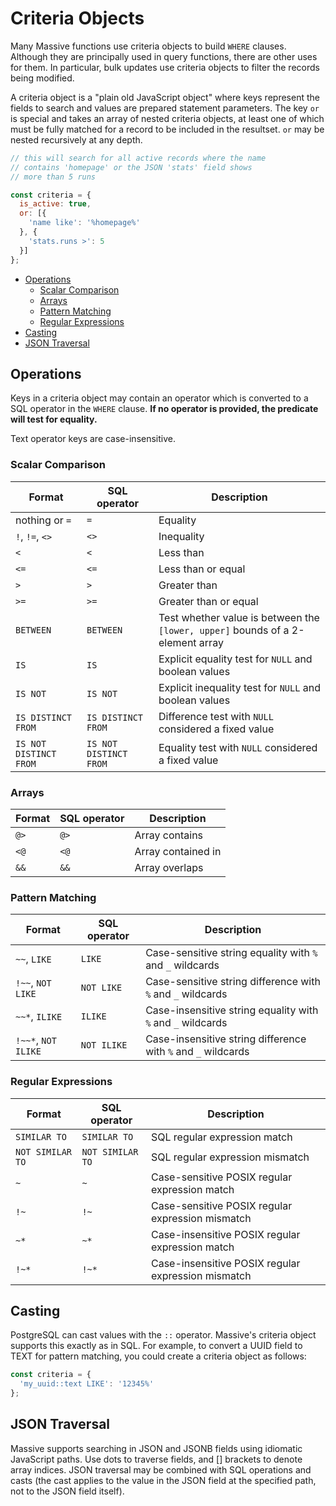 # Criteria Objects

Many Massive functions use criteria objects to build `WHERE` clauses. Although they are principally used in query functions, there are other uses for them. In particular, bulk updates use criteria objects to filter the records being modified.

A criteria object is a "plain old JavaScript object" where keys represent the fields to search and values are prepared statement parameters. The key `or` is special and takes an array of nested criteria objects, at least one of which must be fully matched for a record to be included in the resultset. `or` may be nested recursively at any depth.

```javascript
// this will search for all active records where the name
// contains 'homepage' or the JSON 'stats' field shows
// more than 5 runs

const criteria = {
  is_active: true,
  or: [{
    'name like': '%homepage%'
  }, {
    'stats.runs >': 5
  }]
};
```

<!-- vim-markdown-toc GFM -->

* [Operations](#operations)
  * [Scalar Comparison](#scalar-comparison)
  * [Arrays](#arrays)
  * [Pattern Matching](#pattern-matching)
  * [Regular Expressions](#regular-expressions)
* [Casting](#casting)
* [JSON Traversal](#json-traversal)

<!-- vim-markdown-toc -->

## Operations

Keys in a criteria object may contain an operator which is converted to a SQL operator in the `WHERE` clause. **If no operator is provided, the predicate will test for equality.**

Text operator keys are case-insensitive.

### Scalar Comparison

| Format | SQL operator | Description|
|--------|--------------|------------|
| nothing or `=` | `=` | Equality |
| `!`, `!=`, `<>` | `<>` | Inequality |
| `<` | `<`| Less than |
| `<=` | `<=` | Less than or equal |
| `>` | `>` | Greater than |
| `>=` | `>=` | Greater than or equal |
| `BETWEEN` | `BETWEEN` | Test whether value is between the `[lower, upper]` bounds of a 2-element array |
| `IS` | `IS` | Explicit equality test for `NULL` and boolean values |
| `IS NOT` | `IS NOT` | Explicit inequality test for `NULL` and boolean values |
| `IS DISTINCT FROM` | `IS DISTINCT FROM` | Difference test with `NULL` considered a fixed value |
| `IS NOT DISTINCT FROM` | `IS NOT DISTINCT FROM` | Equality test with `NULL` considered a fixed value |

### Arrays

| Format | SQL operator | Description|
|--------|--------------|------------|
| `@>` | `@>` | Array contains |
| `<@` | `<@` | Array contained in |
| `&&` | `&&` | Array overlaps |

### Pattern Matching

| Format | SQL operator | Description|
|--------|--------------|------------|
| `~~`, `LIKE` | `LIKE` | Case-sensitive string equality with `%` and `_` wildcards |
| `!~~`, `NOT LIKE` | `NOT LIKE` | Case-sensitive string difference with `%` and `_` wildcards |
| `~~*`, `ILIKE` | `ILIKE` | Case-insensitive string equality with `%` and `_` wildcards |
| `!~~*`, `NOT ILIKE` | `NOT ILIKE` | Case-insensitive string difference with `%` and `_` wildcards |

### Regular Expressions

| Format | SQL operator | Description|
|--------|--------------|------------|
| `SIMILAR TO` | `SIMILAR TO` | SQL regular expression match |
| `NOT SIMILAR TO` | `NOT SIMILAR TO` | SQL regular expression mismatch |
| `~` | `~` | Case-sensitive POSIX regular expression match |
| `!~` | `!~` | Case-sensitive POSIX regular expression mismatch |
| `~*` | `~*` | Case-insensitive POSIX regular expression match |
| `!~*` | `!~*` | Case-insensitive POSIX regular expression mismatch |

## Casting

PostgreSQL can cast values with the `::` operator. Massive's criteria object supports this exactly as in SQL. For example, to convert a UUID field to TEXT for pattern matching, you could create a criteria object as follows:

```javascript
const criteria = {
  'my_uuid::text LIKE': '12345%'
};
```

## JSON Traversal

Massive supports searching in JSON and JSONB fields using idiomatic JavaScript paths. Use dots to traverse fields, and [] brackets to denote array indices. JSON traversal may be combined with SQL operations and casts (the cast applies to the value in the JSON field at the specified path, not to the JSON field itself).
